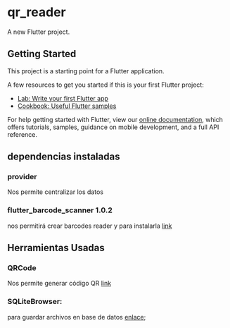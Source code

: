 # qr_reader

A new Flutter project.

## Getting Started

This project is a starting point for a Flutter application.

A few resources to get you started if this is your first Flutter project:

- [Lab: Write your first Flutter app](https://flutter.dev/docs/get-started/codelab)
- [Cookbook: Useful Flutter samples](https://flutter.dev/docs/cookbook)

For help getting started with Flutter, view our
[online documentation](https://flutter.dev/docs), which offers tutorials,
samples, guidance on mobile development, and a full API reference.

## dependencias instaladas

### provider

Nos permite centralizar los datos

### flutter_barcode_scanner 1.0.2

nos permitirá crear barcodes reader y para instalarla [link](https://pub.dev/packages/flutter_barcode_scanner)

## Herramientas Usadas

### QRCode

Nos permite generar código QR [link](https://www.qrcode.es/es/generador-qr-code/)

### SQLiteBrowser:

para guardar archivos en base de datos [enlace](https://sqlitebrowser.org/dl/);
